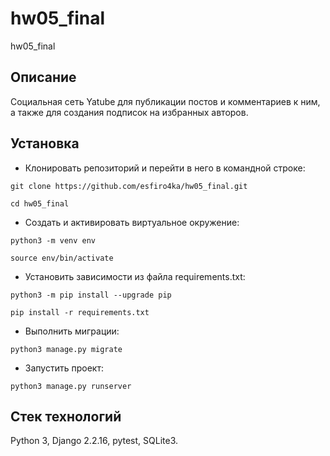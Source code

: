 # hw05_final

hw05_final

## Описание

Социальная сеть Yatube для публикации постов и комментариев к ним, а также для создания подписок на избранных авторов.

## Установка

- Клонировать репозиторий и перейти в него в командной строке:

```
git clone https://github.com/esfiro4ka/hw05_final.git

cd hw05_final
```

- Cоздать и активировать виртуальное окружение:

```
python3 -m venv env

source env/bin/activate
```

- Установить зависимости из файла requirements.txt:

```
python3 -m pip install --upgrade pip

pip install -r requirements.txt
```

- Выполнить миграции:

```
python3 manage.py migrate
```

- Запустить проект:

```
python3 manage.py runserver
```

## Стек технологий

Python 3, Django 2.2.16, pytest, SQLite3.

